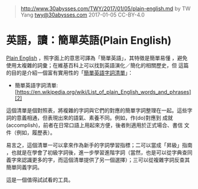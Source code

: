 ﻿> http://www.30abysses.com/TWY/2017/01/05/plain-english.md
> by TW Yang <twy@30abysses.com> 2017-01-05 CC-BY-4.0

# 英語，讀：簡單英語(Plain English)

[Plain English][1]  ，照字面上的意思可譯為「簡單英語」，其特徵是簡單易懂
，避免使用太複雜的詞彙；在維基百科上可以找到英語演化／簡化的相關歷史，但
這篇的目的是介紹一個富有實用性的「[簡單英語字詞清單][2]」：

* 簡單英語字詞清單: [https://en.wikipedia.org/wiki/List_of_plain_English_words_and_phrases][2]

[1]: https://en.wikipedia.org/wiki/Plain_English
[2]: https://en.wikipedia.org/wiki/List_of_plain_English_words_and_phrases

這個清單是個對照表，將複雜的字詞與它們的對應的簡單字詞整理在一起。這些字
詞的意義相通，但表現出來的語氣、素養不同。例如，作(do)對應到
成就(accomplish)，前者在日常口語上用起來方便，後者則適用於正式場合、書信
文件（例如，履歷表）。

易言之，這個清單一可以拿來作為新手的字詞學習指標；二可以當成「昇級」指南
，也就是在學會了初級字詞後，進一步學習進階字詞（當然，也是可以從字典查同
義字來認識更多的字，而這個清單提供了另一個選擇）；三可以從複雜字詞反查其
簡單同義字詞。

這是一個值得試試看的工具。
